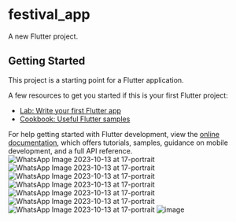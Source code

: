# festival_app

A new Flutter project.

## Getting Started

This project is a starting point for a Flutter application.

A few resources to get you started if this is your first Flutter project:

- [Lab: Write your first Flutter app](https://docs.flutter.dev/get-started/codelab)
- [Cookbook: Useful Flutter samples](https://docs.flutter.dev/cookbook)

For help getting started with Flutter development, view the
[online documentation](https://docs.flutter.dev/), which offers tutorials,
samples, guidance on mobile development, and a full API reference.
![WhatsApp Image 2023-10-13 at 17-portrait](https://github.com/vkachhadiya25/festival_app/assets/131163362/50ccfaa3-47ce-4b6a-ba7e-380a42e8a572)
![WhatsApp Image 2023-10-13 at 17-portrait](https://github.com/vkachhadiya25/festival_app/assets/131163362/47da266a-20e7-4643-893b-e611079f970c)
![WhatsApp Image 2023-10-13 at 17-portrait](https://github.com/vkachhadiya25/festival_app/assets/131163362/0b10aeef-fd2f-4268-9a02-70245cf07b54)
![WhatsApp Image 2023-10-13 at 17-portrait](https://github.com/vkachhadiya25/festival_app/assets/131163362/83e78116-b866-40ca-9f18-a56d1cae93c4)
![WhatsApp Image 2023-10-13 at 17-portrait](https://github.com/vkachhadiya25/festival_app/assets/131163362/6a7e8c83-9532-415d-bbab-2eae7e2d7b4c)
![WhatsApp Image 2023-10-13 at 17-portrait](https://github.com/vkachhadiya25/festival_app/assets/131163362/9b11defe-afd1-47b9-98bc-675b6fd9fe10)
![WhatsApp Image 2023-10-13 at 17-portrait](https://github.com/vkachhadiya25/festival_app/assets/131163362/e9283c90-3f19-49e9-9a1b-f6816731d500)
![image](https://github.com/vkachhadiya25/festival_app/assets/131163362/843772fe-9ddb-4614-aa8c-7d714efa3a0f)



<p>
  <src image = "https://github.com/vkachhadiya25/festival_app/assets/131163362/50ccfaa3-47ce-4b6a-ba7e-380a42e8a572">
  <src image = "https://github.com/vkachhadiya25/festival_app/assets/131163362/47da266a-20e7-4643-893b-e611079f970c">
  <src image = "https://github.com/vkachhadiya25/festival_app/assets/131163362/83e78116-b866-40ca-9f18-a56d1cae93c4">
  <src image = "https://github.com/vkachhadiya25/festival_app/assets/131163362/6a7e8c83-9532-415d-bbab-2eae7e2d7b4">
  <src image = "https://github.com/vkachhadiya25/festival_app/assets/131163362/9b11defe-afd1-47b9-98bc-675b6fd9fe10">
  <src image = "https://github.com/vkachhadiya25/festival_app/assets/131163362/e9283c90-3f19-49e9-9a1b-f6816731d500">
  <src image = "ttps://github.com/vkachhadiya25/festival_app/assets/131163362/843772fe-9ddb-4614-aa8c-7d714efa3a0f">
    
</p>
